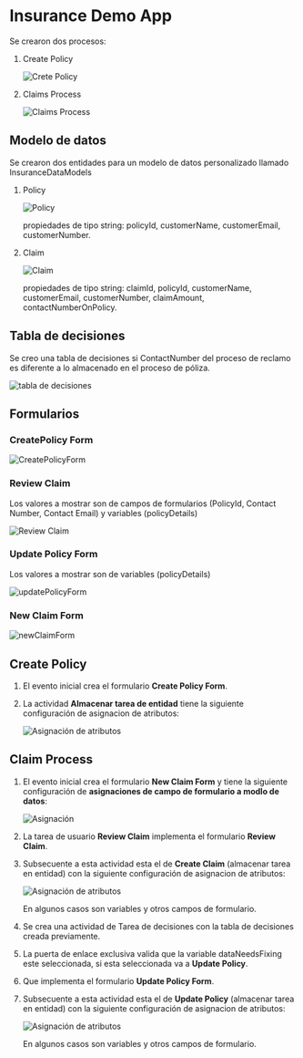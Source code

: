 # Insurance Demo App

Se crearon dos procesos:

1. Create Policy 
    
    ![Crete Policy](./img/CreatePolicy.png)

2. Claims Process

    ![Claims Process](./img/ClaimsProcess.png)


## Modelo de datos

Se crearon dos entidades para un modelo de datos personalizado llamado InsuranceDataModels

1. Policy

    ![Policy](./img/PolicyEntity.png)

    propiedades de tipo string: policyId, customerName, customerEmail, customerNumber.

2. Claim

    ![Claim](./img/ClaimEntity.png)

    propiedades de tipo string: claimId, policyId, customerName, customerEmail, customerNumber, claimAmount, contactNumberOnPolicy.
    
## Tabla de decisiones

Se creo una tabla de decisiones si ContactNumber del proceso de reclamo es diferente a lo almacenado en el proceso de póliza.

![tabla de decisiones](./img/decisionTable.png)


## Formularios

### CreatePolicy Form

![CreatePolicyForm](./img/createPolicyForm.png)

### Review Claim


Los valores a mostrar son de campos de formularios (PolicyId, Contact Number, Contact Email) y variables (policyDetails)

![Review Claim](./img/reviewClaimForm.png)

### Update Policy Form

Los valores a mostrar son de variables (policyDetails)

![updatePolicyForm](./img/updatePolicyForm.png)

### New Claim Form

![newClaimForm](./img/newClaimForm.png)


## Create Policy

1. El evento inicial crea el formulario **Create Policy Form**.

2. La actividad **Almacenar tarea de entidad** tiene la siguiente configuración de asignacion de atributos:

    ![Asignación de atributos](./img/AsignacionDeAtributos-SavePolicy.png)

## Claim Process

1. El evento inicial crea el formulario **New Claim Form** y tiene la siguiente configuración de **asignaciones de campo de formulario a modlo de datos**: 

    ![Asignación](./img/AsignacionDeCampoDeFormularioAModeloDeDatos.png)


2. La tarea de usuario **Review Claim** implementa el formulario **Review Claim**.

3. Subsecuente a esta actividad esta el de **Create Claim** (almacenar tarea en entidad) con la siguiente configuración de asignacion de atributos:

    ![Asignación de atributos](./img/AsignacionDeAtributos-CreateClaim.png)
    
    En algunos casos son variables y otros campos de formulario.

4. Se crea una actividad de Tarea de decisiones con la tabla de decisiones creada previamente.

5. La puerta de enlace exclusiva valida que la variable dataNeedsFixing este seleccionada, si esta seleccionada va a **Update Policy**.

6. Que implementa el formulario **Update Policy Form**.

7. Subsecuente a esta actividad esta el de **Update Policy** (almacenar tarea en entidad) con la siguiente configuración de asignacion de atributos:

    ![Asignación de atributos](./img/AsignacionDeAtributos-UpdatePolicy.png)
    
    En algunos casos son variables y otros campos de formulario.